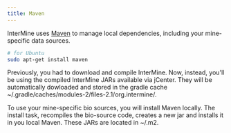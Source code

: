 ```yaml
---
title: Maven
---
```


InterMine uses [Maven](https://maven.apache.org/) to manage local dependencies, including your mine-specific data sources.

```bash
# for Ubuntu
sudo apt-get install maven
```

Previously, you had to download and compile InterMine. Now, instead, you'll be using the compiled InterMine JARs available via jCenter. They will be automatically dowloaded and stored in the gradle cache ~/.gradle/caches/modules-2/files-2.1/org.intermine/.

To use your mine-specific bio sources, you will install Maven locally. The install task, recompiles the bio-source code, creates a new jar and installs it in you local Maven. These JARs are located in ~/.m2.

